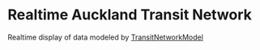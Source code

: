 # Realtime Auckland Transit Network

Realtime display of data modeled by [TransitNetworkModel](github.com/tmelliott/TransitNetworkModel)

